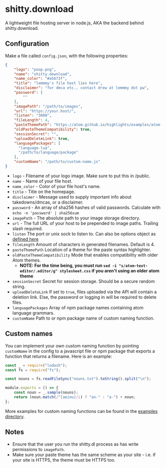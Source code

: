 # shitty.download

A lightweight file hosting server in node.js, AKA the backend behind shitty.download. 

## Configuration

Make a file called `config.json`, with the following properties:

```json
{
    "logo": "poop.png",
    "name": "shitty.download",
    "name_color": "#a5673f",
    "title": "lemmmy's file host lies here",
    "disclaimer": "for dmca etc., contact drew at lemmmy dot pw",
    "password": [
        ""
    ],
    "imagePath": "/path/to/images",
    "url": "https://your.host/",
    "listen": "3000",
    "fileLength": 4,
    "pasteThemePath": "https://atom.github.io/highlights/examples/atom-dark.css",
    "oldPasteThemeCompatibility": true,
    "sessionSecret": "",
    "uploadDeleteLink": true,
    "languagePackages": [
      "language-lua",
      "/path/to/language/package"
    ],
    "customName": "/path/to/custom-name.js"
}
```
- `logo` - Filename of your logo image. Make sure to put this in /public.
- `name` - Name of your file host.
- `name_color` - Color of your file host's name.
- `title` - Title on the homepage.
- `disclaimer` - Message used to supply important info about takedowns/dmcas, or a disclaimer.
- `password` - An array of sha256 hashes of valid passwords. Calculate with `echo -n 'password' | sha256sum`
- `imagePath` - The absolute path to your image storage directory.
- `url` - The full URL of your host to be prepended to image paths. Trailing slash required.
- `listen` The port or unix sock to listen to. Can also be options object as [defined here](https://nodejs.org/api/net.html#net_server_listen_options_callback)
- `fileLength` Amount of characters in generated filenames. Default is 4.
- `pasteThemePath` Location of a theme for the paste syntax highlighter.
- `oldPasteThemeCompatibility` Mode that enables compatibility with older Atom themes.
  - **NOTE: For the time being, you must run `sed -i "s/atom-text-editor/.editor/g" stylesheet.css` if you aren't using an older atom theme**
- `sessionSecret` Secret for session storage. Should be a secure random string.
- `uploadDeleteLink` If set to `true`, files uploaded via the API will contain a deletion link. Else, the password or logging in will be required to delete files.
- `languagePackages` Array of npm package names containing atom language grammars.
- `customName` Path to or npm package name of custom naming function.

## Custom names

You can implement your own custom naming function by pointing `customName` in the config to a javascript file or npm package that exports a function that returns a filename. Here is an example:

```js
const _ = require("lodash");
const fs = require("fs");

const nouns = fs.readFileSync("nouns.txt").toString().split("\n");

module.exports = () => {
	const noun = _.sample(nouns);
	return (noun.match(/^[aeiou]/i) ? "an-" : "a-") + noun;
};
```

More examples for custom naming functions can be found in the [examples directory](https://github.com/Lemmmy/shitty.dl/tree/master/examples).

## Notes

* Ensure that the user you run the shitty.dl process as has write permissions to `imagePath`.
* Make sure your paste theme has the same scheme as your site - i.e. if your site is HTTPS, the theme must be HTTPS too.
